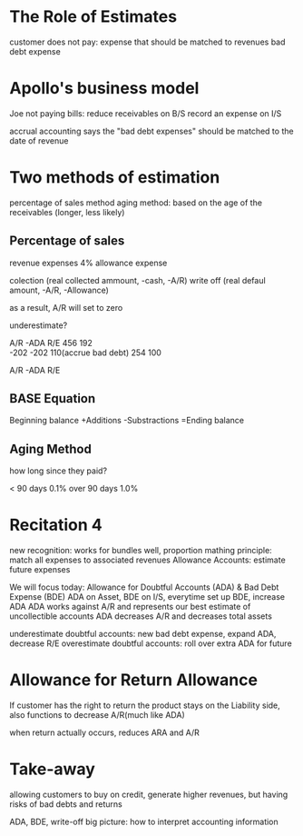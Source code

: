 # The Role of Estimates
customer does not pay: expense that should be matched to revenues
bad debt expense

# Apollo's business model
Joe not paying bills: reduce receivables on B/S
record an expense on I/S

accrual accounting says the "bad debt expenses" should be matched to the date of revenue

# Two methods of estimation
percentage of sales method
aging method: based on the age of the receivables (longer, less likely)

## Percentage of sales
revenue expenses
4% allowance expense 

colection (real collected ammount, -cash, -A/R)
write off (real defaul amount, -A/R, -Allowance)

as a result, A/R will set to zero

underestimate?
 
 A/R  -ADA  R/E
 456   192   
-202  -202
       110(accrue bad debt) 
 254   100

A/R -ADA R/E

## BASE Equation 
Beginning balance
+Additions
-Substractions
=Ending balance

## Aging Method
how long since they paid?

< 90 days    0.1%
over 90 days 1.0%


# Recitation 4
new recognition: works for bundles well, proportion
mathing principle: match all expenses to associated revenues
Allowance Accounts: estimate future expenses

We will focus today: Allowance for Doubtful Accounts (ADA) & Bad Debt Expense (BDE)
ADA on Asset, BDE on I/S, everytime set up BDE, increase ADA
ADA works against A/R and represents our best estimate of uncollectible accounts
ADA decreases A/R and decreases total assets

underestimate doubtful accounts: new bad debt expense, expand ADA, decrease R/E
overestimate doubtful accounts: roll over extra ADA for future

# Allowance for Return Allowance
If customer has the right to return the product
stays on the Liability side, also functions to decrease A/R(much like ADA)

when return actually occurs, reduces ARA and A/R

# Take-away
allowing customers to buy on credit, generate higher revenues, but having risks of bad debts and returns

ADA, BDE, write-off
big picture: how to interpret accounting information